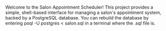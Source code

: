 Welcome to the Salon Appointment Scheduler!
This project provides a simple, shell-based interface for managing a salon's appointment system, backed by a PostgreSQL database.
You can rebuild the database by entering psql -U postgres < salon.sql in a terminal where the .sql file is.
